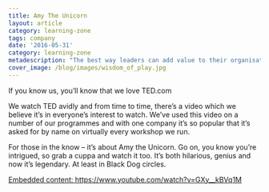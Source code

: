 ```yaml
---
title: Amy The Unicorn
layout: article
category: learning-zone
tags: company
date: '2016-05-31'
category: learning-zone
metadescription: "The best way leaders can add value to their organisation, is to build capabilities and capacities of staff by bringing out their peoples’ potential whilst removing their own interference through coaching."
cover_image: /blog/images/wisdom_of_play.jpg
---
```



If you know us, you’ll know that we love TED.com

We watch TED avidly and from time to time, there’s a video which we believe it’s in everyone’s interest to watch. We’ve used this video on a number of our programmes and with one company it’s so popular that it’s asked for by name on virtually every workshop we run.

For those in the know – it’s about Amy the Unicorn. Go on, you know you’re intrigued, so grab a cuppa and watch it too. It’s both hilarious, genius and now it’s legendary. At least in Black Dog circles.

<a href="https://www.youtube.com/watch?v=GXy__kBVq1M" class="embedly-card" data-card-width="100%" data-card-controls="1">Embedded content: https://www.youtube.com/watch?v=GXy__kBVq1M</a>